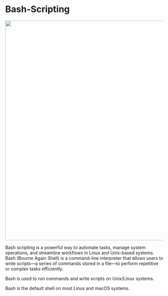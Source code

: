 # Bash-Scripting

<img src="https://miro.medium.com/v2/resize:fit:1080/1*v4o2AXLIJaHSZmqYZk26qA.jpeg" height="700" width="900">

Bash scripting is a powerful way to automate tasks, manage system operations, and streamline workflows in Linux and Unix-based systems. Bash (Bourne Again Shell) is a command-line interpreter that allows users to write scripts—a series of commands stored in a file—to perform repetitive or complex tasks efficiently.

Bash is used to run commands and write scripts on Unix/Linux systems.

Bash is the default shell on most Linux and macOS systems.
